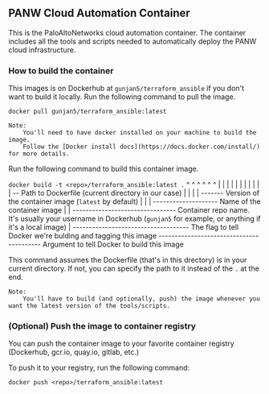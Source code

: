 ## PANW Cloud Automation Container

This is the PaloAltoNetworks cloud automation container. The container includes
all the tools and scripts needed to automatically deploy the PANW cloud infrastructure.

### How to build the container

This images is on Dockerhub at `gunjan5/terraform_ansible` if you don't want to build it locally. 
Run the following command to pull the image.

`docker pull gunjan5/terraform_ansible:latest`

```
Note: 
    You'll need to have docker installed on your machine to build the image.
    Follow the [Docker install docs](https://docs.docker.com/install/) for more details.
```

Run the following command to build this container image.

`docker build -t <repo>/terraform_ansible:latest .`
          ^    ^   ^           ^            ^    ^
          |    |   |           |            |    | 
          |    |   |           |            |    \-- Path to Dockerfile (current directory in our case)
          |    |   |           |            \------- Version of the container image (`latest` by default)
          |    |   |           \-------------------- Name of the container image 
          |    |   \-------------------------------- Container repo name. It's usually your username in Dockerhub (`gunjan5` for example, or anything if it's a local image)
          |    \------------------------------------ The flag to tell Docker we're bulding and tagging this image
          \----------------------------------------- Argument to tell Docker to build this image


This command assumes the Dockerfile (that's in this drectory) is in your current directory.
If not, you can specify the path to it instead of the `.` at the end.

```
Note: 
    You'll have to build (and optionally, push) the image whenever you want the latest version of the tools/scripts.
```


### (Optional) Push the image to container registry

You can push the container image to your favorite container registry (Dockerhub, gcr.io, quay.io, gitlab, etc.)

To push it to your registry, run the following command:

`docker push <repo>/terraform_ansible:latest`

